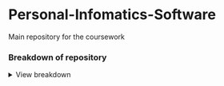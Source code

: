 # Personal-Infomatics-Software
Main repository for the coursework

### Breakdown of repository
<details><summary>View breakdown</summary>
<p>
  
  *note: This repository has been initially setup for java as it's the language that would make most sense for this project*
  
-----------------------------------
  - **ProjectInformation folder**
    - ProjectRequirements text file that has the initial requirements from the specification and space to add additional requirements.
    - MeetingMinutes is a folder containing the minutes taken from each meeting
    - GuideToTheWrittenReport contains condensed information taken from the specification regarding what is expected from the report
    - MarkingScheme is take directly from the specification
    - References is a folder initially containing all the references provided in the specification
    - A pdf copy of the specifcation
---------------------------------
  - **src**
    - ***main/java*** contains the java class files that form the program, and is where code should go
    - main/resources is the resource folder, e.g. for text files
    - test/java contains the classes that contain unit tests where test cases should be created
-------------------------------------
  - **.github/workflows**
    - Contains the maven.yml folder that controls the continuos integration action that runs the tests in the test folder every time code is pushed to the github
    - Should not need to be changed
--------------------------------------
  - **pom.xml**
    - File required for maven used to automaticly run tests
    - If external libraries are used, they can be added to the project as a dependancy here
-------------------------------------------
  
</p></details>

